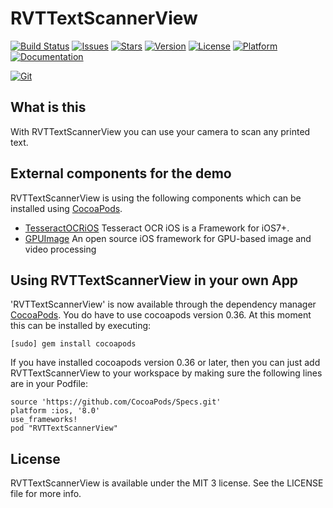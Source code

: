 RVTTextScannerView
=============

<!---
 [![Circle CI](https://img.shields.io/circleci/project/ashare80/RVTTextScannerView.svg?style=flat)](https://circleci.com/gh/ashare80/RVTTextScannerView)
 -->
[![Build Status](https://travis-ci.org/ashare80/RVTTextScannerView.svg?style=flat)](https://travis-ci.org/ashare80/RVTTextScannerView)
[![Issues](https://img.shields.io/github/issues-raw/ashare80/RVTTextScannerView.svg?style=flat)](https://github.com/ashare80/RVTTextScannerView/issues)
[![Stars](https://img.shields.io/github/stars/ashare80/RVTTextScannerView.svg?style=flat)](https://github.com/ashare80/RVTTextScannerView/stargazers)
[![Version](https://img.shields.io/cocoapods/v/RVTTextScannerView.svg?style=flat)](http://cocoadocs.org/docsets/RVTTextScannerView)
[![License](https://img.shields.io/cocoapods/l/RVTTextScannerView.svg?style=flat)](http://cocoadocs.org/docsets/RVTTextScannerView)
[![Platform](https://img.shields.io/cocoapods/p/RVTTextScannerView.svg?style=flat)](http://cocoadocs.org/docsets/RVTTextScannerView)
[![Documentation](https://img.shields.io/badge/documented-100%-brightgreen.svg?style=flat)](http://cocoadocs.org/docsets/RVTTextScannerView)

[![Git](https://img.shields.io/badge/GitHub-ashare80-blue.svg?style=flat)](https://github.com/ashare80)

## What is this
With RVTTextScannerView you can use your camera to scan any printed text.


## External components for the demo
RVTTextScannerView is using the following components which can be installed using [CocoaPods](http://cocoapods.org).

- [TesseractOCRiOS](https://github.com/gali8/Tesseract-OCR-iOS) Tesseract OCR iOS is a Framework for iOS7+.
- [GPUImage](https://github.com/BradLarson/GPUImage) An open source iOS framework for GPU-based image and video processing

## Using RVTTextScannerView in your own App 

'RVTTextScannerView' is now available through the dependency manager [CocoaPods](http://cocoapods.org). 
You do have to use cocoapods version 0.36. At this moment this can be installed by executing:

```
[sudo] gem install cocoapods
```

If you have installed cocoapods version 0.36 or later, then you can just add RVTTextScannerView to your workspace by making sure the following lines are in your Podfile:

```
source 'https://github.com/CocoaPods/Specs.git'
platform :ios, '8.0'
use_frameworks!
pod "RVTTextScannerView"
```

## License

RVTTextScannerView is available under the MIT 3 license. See the LICENSE file for more info.

